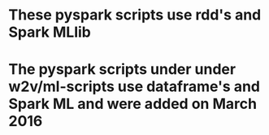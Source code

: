 # These pyspark scripts use rdd's and Spark MLlib

# The pyspark scripts under under w2v/ml-scripts use dataframe's and Spark ML and were added on March 2016 

